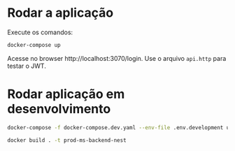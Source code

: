 # Rodar a aplicação

Execute os comandos:

```bash
docker-compose up
```

Acesse no browser http://localhost:3070/login. Use o arquivo `api.http` para testar o JWT.

# Rodar aplicação em desenvolvimento
```bash
docker-compose -f docker-compose.dev.yaml --env-file .env.development up -d workspace

docker build . -t prod-ms-backend-nest
```
